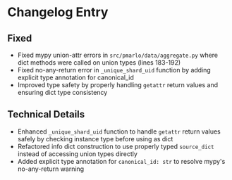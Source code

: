 # Changelog Entry

## Fixed
- Fixed mypy union-attr errors in `src/pmarlo/data/aggregate.py` where dict methods were called on union types (lines 183-192)
- Fixed no-any-return error in `_unique_shard_uid` function by adding explicit type annotation for canonical_id
- Improved type safety by properly handling `getattr` return values and ensuring dict type consistency

## Technical Details
- Enhanced `_unique_shard_uid` function to handle `getattr` return values safely by checking instance type before using as dict
- Refactored info dict construction to use properly typed `source_dict` instead of accessing union types directly
- Added explicit type annotation for `canonical_id: str` to resolve mypy's no-any-return warning
